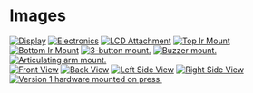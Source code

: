 # Images

[![Display](pc_display-vs.jpg)](pc_display-s.jpg "1602 LCD Display")
[![Electronics](pc_electronics-vs.jpg)](pc_electronics-s.jpg "Drok PS and Pico")
[![LCD Attachment](pc_lcd_attachment-vs.jpg)](pc_lcd_attachment-s.jpg "LCD articulating arm mount.")
[![Top Ir Mount](pc_ir_mount_top-vs.jpg)](pc_ir_mount_top-s.jpg "Top IR break-beam sensor mount.")
[![Bottom Ir Mount](pc_ir_mount_bottom-vs.jpg)](pc_ir_mount_bottom-s.jpg "Bottom IR break-beam sensor mount.")
[![3-button mount.](pc_3-button_mount-vs.jpg)](img\pc_3-button_mount-s.jpg "The three-button mount.")
[![Buzzer mount.](buzzer_mount-vs.jpg)](buzzer_mount-vs.jpg "Buzzer mount.")
[![Articulating arm mount.](pc_articulating_arm_mount-vs.jpg)](pc_articulating_arm_mount-s.jpg "Articulating arm mount.")</br>
[![Front View](pc_port_front-vs.jpg)](pc_port_front-s.jpg "Front view.")
[![Back View](pc_port_back-vs.jpg)](pc_port_back-s.jpg "Rear view.")
[![Left Side View](pc_port_left-vs.jpg)](pc_port_left-s.jpg "Left side.")
[![Right Side View](pc_port_right-vs.jpg)](pc_port_right-s.jpg "Right side.")
[![Version 1 hardware mounted on press.](version_1_on_press-vs.jpg)](img\version_1_on_press-vs.jpg "Version 1 hardware mounted on press. Working!")
